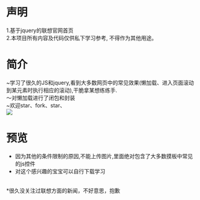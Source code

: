 # 声明
1.基于jquery的联想官网首页
<br/>
2.本项目所有内容及代码仅供私下学习参考, 不得作为其他用途。
# 简介
~学习了很久的JS和jquery,看到大多数网页中的常见效果(懒加载、进入页面滚动到某元素时执行相应的滚动),干脆拿某想练练手.
<br/>
〜对懒加载进行了闭包和封装
<br/>
~欢迎star、fork、star、
<br/>
![](https://assets-cdn.github.com/images/icons/emoji/unicode/1f601.png)
# 预览
* 因为其他的条件限制的原因,不能上传图片,里面绝对包含了大多数摸板中常见的js控件
* 对这个感兴趣的宝宝可以自行下载学习
<BR/>
*很久没关注过联想方面的新闻，不好意思，抱歉

